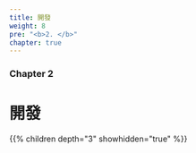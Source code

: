 ```yaml
---
title: 開發
weight: 8
pre: "<b>2. </b>"
chapter: true
---
```


### Chapter 2

# 開發

{{% children depth="3" showhidden="true" %}}